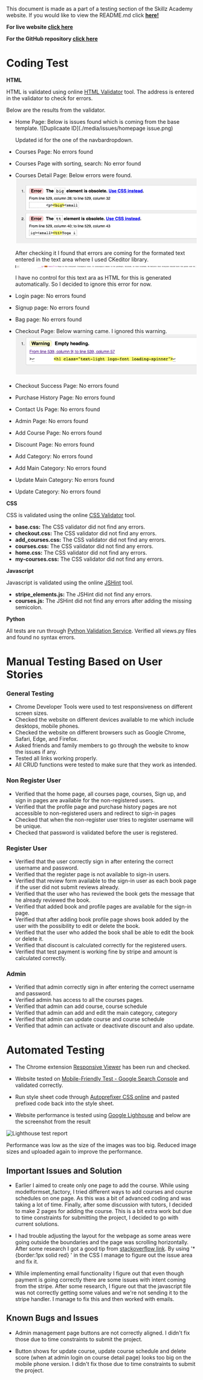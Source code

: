 This document is made as a part of a testing section of the Skillz Academy website.
If you would like to view the README.md click **[here!](README.md)**

**For live website [click here](https://skillz-academy.herokuapp.com/)**

**For the GitHub repository [click here](https://github.com/rajendradanve/skillzacademy)**

# **Coding Test**

**HTML**

HTML is validated using online [HTML Validator](https://validator.w3.org/) tool.
The address is entered in the validator to check for errors.

Below are the results from the validator.

-   Home Page: Below is issues found which is coming from the base template.
    ![Duplicaate ID](./media/issues/homepage issue.png)
    
    Updated id for the one of the navbardropdown.
-   Courses Page: No errors found
-   Courses Page with sorting, search: No error found
-   Courses Detail Page: Below errors were found.
    ![Course-Detail-Issue](./media/issues/course-detail-validator-1.png)

    After checking it I found that errors are coming for the formated text entered in the text area where I used CKeditor library. 
    ![Course-Detail-Issue-Source](./media/issues/course-detail-validator-2.png)

    I have no control for this text ara as HTML for this is generated automatically. So I decided to ignore this error for now.

-   Login page: No errors found
-   Signup page: No errors found
-   Bag page: No errors found
-   Checkout Page: Below warning came. I ignored this warning.
    ![Empty Header Tag](./media/issues/checkout-empty-h1.png)
-   Checkout Success Page: No errors found
-   Purchase History Page: No errors found
-   Contact Us Page: No errors found
-   Admin Page: No errors found
-   Add Course Page: No errors found
-   Discount Page: No errors found
-   Add Category: No errors found
-   Add Main Category: No errors found
-   Update Main Category: No errors found
-   Update Category: No errors found


 **CSS**

CSS is validated using the online [CSS Validator](https://validator.w3.org/) tool.

-   **base.css:** The CSS validator did not find any errors.
-   **checkout.css:** The CSS validator did not find any errors.
-   **add_courses.css:** The CSS validator did not find any errors.
-   **courses.css:** The CSS validator did not find any errors.
-   **home.css:** The CSS validator did not find any errors.
-   **my-courses.css:** The CSS validator did not find any errors.

 **Javascript**

Javascript is validated using the online [JSHint](https://jshint.com/) tool.

-   **stripe_elements.js:** The JSHint did not find any errors.
-   **courses.js:** The JSHint did not find any errors after adding the missing semicolon.

**Python**

All tests are run through [Python Validation Service](https://extendsclass.com/python-tester.html). Verified all views.py files and found no syntax errors. 

# **Manual Testing Based on User Stories**

### **General Testing**

- Chrome Developer Tools were used to test responsiveness on different screen sizes.
- Checked the website on different devices available to me which include desktops, mobile phones.
- Checked the website on different browsers such as Google Chrome, Safari, Edge, and Firefox.
- Asked friends and family members to go through the website to know the issues if any.
- Tested all links working properly.
- All CRUD functions were tested to make sure that they work as intended.

### **Non Register User**

- Verified that the home page, all courses page, courses, Sign up, and sign in pages are available for the non-registered users.
- Verified that the profile page and purchase history pages are not accessible to non-registered users and redirect to sign-in pages
- Checked that when the non-register user tries to register username will be unique.
- Checked that password is validated before the user is registered.

### **Register User**

-   Verified that the user correctly sign in after entering the correct username and password.
-   Verified that the register page is not available to sign-in users.
-   Verified that review form available to the sign-in user as each book page if the user did not submit reviews already.
-   Verified that the user who has reviewed the book gets the message that he already reviewed the book.
-   Verified that added book and profile pages are available for the sign-in page.
-   Verified that after adding book profile page shows book added by the user with the possibility to edit or delete the book.
-   Verified that the user who added the book shall be able to edit the book or delete it.
-   Verified that discount is calculated correctly for the registered users.
-   Verified that test payment is working fine by stripe and amount is calculated correctly.

    
### **Admin**

-   Verified that admin correctly sign in after entering the correct username and password.
-   Verified admin has access to all the courses pages.
-   Verified that admin can add course, course schedule
-   Verified that admin can add and edit the main category, category
-   Verified that admin can update course and course schedule
-   Verified that admin can activate or deactivate discount and also update.


# **Automated Testing**

* The Chrome extension [Responsive Viewer](https://chrome.google.com/webstore/detail/responsive-viewer/inmopeiepgfljkpkidclfgbgbmfcennb?hl=en) has been run and checked.

* Website tested on [Mobile-Friendly Test - Google Search Console](https://search.google.com/test/mobile-friendly) and validated correctly.

* Run style sheet code through [Autoprefixer CSS online](http://autoprefixer.github.io/) and pasted prefixed code back into the style sheet.

* Website performance is tested using [Google Lighhouse](https://developers.google.com/web/tools/lighthouse) and below are the screenshot from the result
   
![Lighthouse test report](./static/images/readwise-lighthouse-result.png)

Performance was low as the size of the images was too big. 
Reduced image sizes and uploaded again to improve the performance. 


## **Important Issues and  Solution**

-   Earlier I aimed to create only one page to add the course. While using modelformset_factory, I tried different ways to add courses and course schedules on one page. As this was a bit of advanced coding and was taking a lot of time. Finally, after some discussion with tutors, I decided to make 2 pages for adding the course. This is a bit extra work but due to time constraints for submitting the project, I decided to go with current solutions. 

-   I had trouble adjusting the layout for the webpage as some areas were going outside the boundaries and the page was scrolling horizontally. After some research I got a good tip from [stackoverflow link](https://stackoverflow.com/questions/18645870/responsive-website-how-to-get-rid-of-horizontal-scroll-bar). By using '* {border:1px solid red} ' in the CSS I manage to figure out the issue area and fix it. 

- While implementing email functionality I figure out that even though payment is going correctly there are some issues with intent coming from the stripe. After some research, I figure out that the javascript file was not correctly getting some values and we're not sending it to the stripe handler. I manage to fix this and then worked with emails. 


## **Known Bugs and Issues**

-   Admin management page buttons are not correctly aligned. I didn't fix those due to time constraints to submit the project.

-   Button shows for update course, update course schedule and delete score (when at admin login on course detail page) looks too big on the mobile phone version. I didn't fix those due to time constraints to submit the project.
